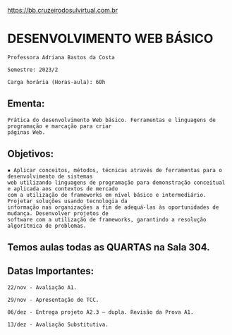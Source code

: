 https://bb.cruzeirodosulvirtual.com.br

# **DESENVOLVIMENTO WEB BÁSICO**

	Professora Adriana Bastos da Costa

	Semestre: 2023/2

	Carga horária (Horas-aula): 60h

## **Ementa:**

    Prática do desenvolvimento Web básico. Ferramentas e linguagens de programação e marcação para criar
    páginas Web.

## **Objetivos:**

    ▪ Aplicar conceitos, métodos, técnicas através de ferramentas para o desenvolvimento de sistemas 
    web utilizando linguagens de programação para demonstração conceitual e aplicada aos contextos de mercado 
    com a utilização de frameworks em nível básico e intermediário. Projetar soluções usando tecnologia da 
    informação nas organizações a fim de adequá-las às oportunidades de mudança. Desenvolver projetos de 
    software com a utilização de frameworks, garantindo a resolução algorítmica de problemas.

## Temos aulas todas as **QUARTAS** na **Sala 304**.

## **Datas Importantes:**

    22/nov - Avaliação A1.

    29/nov - Apresentação de TCC.

    06/dez - Entrega projeto A2.3 – dupla. Revisão da Prova A1.

    13/dez - Avaliação Substitutiva.
